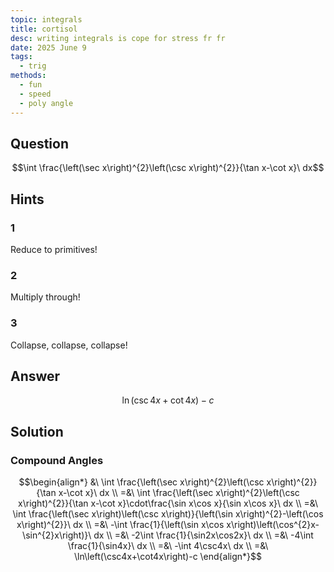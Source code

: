 ```yaml
---
topic: integrals
title: cortisol
desc: writing integrals is cope for stress fr fr
date: 2025 June 9
tags:
  - trig
methods:
  - fun
  - speed
  - poly angle
---
```



## Question
```math
\int \frac{\left(\sec x\right)^{2}\left(\csc x\right)^{2}}{\tan x-\cot x}\ dx
```


## Hints

### 1
Reduce to primitives!

### 2
Multiply through!

### 3
Collapse, collapse, collapse!


## Answer
```math
\ln\left(\csc4x+\cot4x\right)-c
```


## Solution

### Compound Angles
```math
\begin{align*}
  &\ \int \frac{\left(\sec x\right)^{2}\left(\csc x\right)^{2}}{\tan x-\cot x}\ dx
  \\ =&\ \int \frac{\left(\sec x\right)^{2}\left(\csc x\right)^{2}}{\tan x-\cot x}\cdot\frac{\sin x\cos x}{\sin x\cos x}\ dx
  \\ =&\ \int \frac{\left(\sec x\right)\left(\csc x\right)}{\left(\sin x\right)^{2}-\left(\cos x\right)^{2}}\ dx
  \\ =&\ -\int \frac{1}{\left(\sin x\cos x\right)\left(\cos^{2}x-\sin^{2}x\right)}\ dx
  \\ =&\ -2\int \frac{1}{\sin2x\cos2x}\ dx
  \\ =&\ -4\int \frac{1}{\sin4x}\ dx
  \\ =&\ -\int 4\csc4x\ dx
  \\ =&\ \ln\left(\csc4x+\cot4x\right)-c
\end{align*}
```
